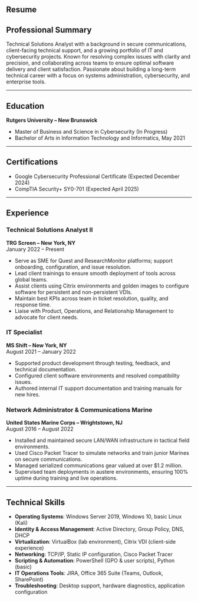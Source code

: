 ## Resume
## Professional Summary

Technical Solutions Analyst with a background in secure communications, client-facing technical support, and a growing portfolio of IT and cybersecurity projects. Known for resolving complex issues with clarity and precision, and collaborating across teams to ensure optimal software delivery and client satisfaction. Passionate about building a long-term technical career with a focus on systems administration, cybersecurity, and enterprise tools.

---

## Education

**Rutgers University – New Brunswick**  
- Master of Business and Science in Cybersecurity (In Progress)  
- Bachelor of Arts in Information Technology and Informatics, May 2021

---

## Certifications

- Google Cybersecurity Professional Certificate (Expected December 2024)  
- CompTIA Security+ SY0-701 (Expected April 2025)

---

## Experience

### Technical Solutions Analyst II  
**TRG Screen – New York, NY**  
January 2022 – Present  
- Serve as SME for Quest and ResearchMonitor platforms; support onboarding, configuration, and issue resolution.
- Lead client trainings to ensure smooth deployment of tools across global teams.
- Assist clients using Citrix environments and golden images to configure software for persistent and non-persistent VDIs.
- Maintain best KPIs across team in ticket resolution, quality, and response time.
- Liaise with Product, Operations, and Relationship Management to advocate for client needs.

### IT Specialist  
**MS Shift – New York, NY**  
August 2021 – January 2022  
- Supported product development through testing, feedback, and technical documentation.
- Configured client software environments and resolved compatibility issues.
- Authored internal IT support documentation and training manuals for new hires.

### Network Administrator & Communications Marine  
**United States Marine Corps – Wrightstown, NJ**  
August 2016 – August 2022  
- Installed and maintained secure LAN/WAN infrastructure in tactical field environments.
- Used Cisco Packet Tracer to simulate networks and train junior Marines on secure communications.
- Managed serialized communications gear valued at over $1.2 million.
- Supervised team deployments in austere environments, ensuring 100% uptime during training and live operations.

---

## Technical Skills

- **Operating Systems**: Windows Server 2019, Windows 10, basic Linux (Kali)
- **Identity & Access Management**: Active Directory, Group Policy, DNS, DHCP
- **Virtualization**: VirtualBox (lab environment), Citrix VDI (client-side experience)
- **Networking**: TCP/IP, Static IP configuration, Cisco Packet Tracer
- **Scripting & Automation**: PowerShell (GPO & user scripts), Python (basic)
- **IT Operations Tools**: JIRA, Office 365 Suite (Teams, Outlook, SharePoint)
- **Troubleshooting**: Desktop support, hardware diagnostics, application configuration


